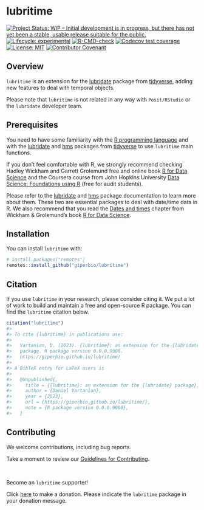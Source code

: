 
<!-- README.md is generated from README.Rmd. Please edit that file -->

# lubritime

<!-- badges: start -->

[![Project Status: WIP – Initial development is in progress, but there
has not yet been a stable, usable release suitable for the
public.](https://www.repostatus.org/badges/latest/wip.svg)](https://www.repostatus.org/#wip)
[![Lifecycle:
experimental](https://img.shields.io/badge/lifecycle-experimental-orange.svg)](https://lifecycle.r-lib.org/articles/stages.html#experimental)
[![R-CMD-check](https://github.com/giperbio/lubritime/workflows/R-CMD-check/badge.svg)](https://github.com/giperbio/lubritime/actions)
[![Codecov test
coverage](https://codecov.io/gh/giperbio/lubritime/branch/main/graph/badge.svg)](https://app.codecov.io/gh/giperbio/lubritime?branch=main)
[![License:
MIT](https://img.shields.io/badge/license-MIT-green)](https://choosealicense.com/licenses/mit/)
[![Contributor
Covenant](https://img.shields.io/badge/Contributor%20Covenant-v2.0%20adopted-ff69b4.svg)](https://giperbio.github.io/lubritime/CODE_OF_CONDUCT.html)
<!-- badges: end -->

## Overview

`lubritime` is an extension for the
[lubridate](https://github.com/tidyverse/lubridate) package from
[tidyverse](https://www.tidyverse.org/), adding new features to deal
with temporal objects.

Please note that `lubritime` is not related in any way with
`Posit/RStudio` or the `lubridate` developer team.

## Prerequisites

You need to have some familiarity with the [R programming
language](https://www.r-project.org/) and with the
[lubridate](https://lubridate.tidyverse.org/) and
[hms](https://hms.tidyverse.org/) packages from
[tidyverse](https://www.tidyverse.org/) to use `lubritime` main
functions.

If you don’t feel comfortable with R, we strongly recommend checking
Hadley Wickham and Garrett Grolemund free and online book [R for Data
Science](https://r4ds.had.co.nz/) and the Coursera course from John
Hopkins University [Data Science: Foundations using
R](https://www.coursera.org/specializations/data-science-foundations-r)
(free for audit students).

Please refer to the [lubridate](https://lubridate.tidyverse.org/) and
[hms](https://hms.tidyverse.org/) package documentation to learn more
about them. These two are essential packages to deal with date/time data
in R. We also recommend that you read the [Dates and
times](https://r4ds.had.co.nz/dates-and-times.html) chapter from Wickham
& Grolemund’s book [R for Data Science](https://r4ds.had.co.nz/).

## Installation

You can install `lubritime` with:

``` r
# install.packages("remotes")
remotes::install_github("giperbio/lubritime")
```

## Citation

If you use `lubritime` in your research, please consider citing it. We
put a lot of work to build and maintain a free and open-source R
package. You can find the `lubritime` citation below.

``` r
citation("lubritime")
#> 
#> To cite {lubritime} in publications use:
#> 
#>   Vartanian, D. (2023). {lubritime}: an extension for the {lubridate}
#>   package. R package version 0.0.0.9000.
#>   https://giperbio.github.io/lubritime/
#> 
#> A BibTeX entry for LaTeX users is
#> 
#>   @Unpublished{,
#>     title = {{lubritime}: an extension for the {lubridate} package},
#>     author = {Daniel Vartanian},
#>     year = {2023},
#>     url = {https://giperbio.github.io/lubritime/},
#>     note = {R package version 0.0.0.9000},
#>   }
```

## Contributing

We welcome contributions, including bug reports.

Take a moment to review our [Guidelines for
Contributing](https://giperbio.github.io/lubritime/CONTRIBUTING.html).

<br>

Become an `lubritime` supporter!

Click [here](https://github.com/sponsors/danielvartan) to make a
donation. Please indicate the `lubritime` package in your donation
message.
